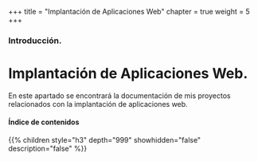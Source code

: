 +++
title = "Implantación de Aplicaciones Web"
chapter = true
weight = 5
+++

### Introducción.

# Implantación de Aplicaciones Web.

En este apartado se encontrará la documentación de mis proyectos relacionados con la implantación de aplicaciones web.

#### Índice de contenidos

{{% children style="h3" depth="999" showhidden="false" description="false" %}}